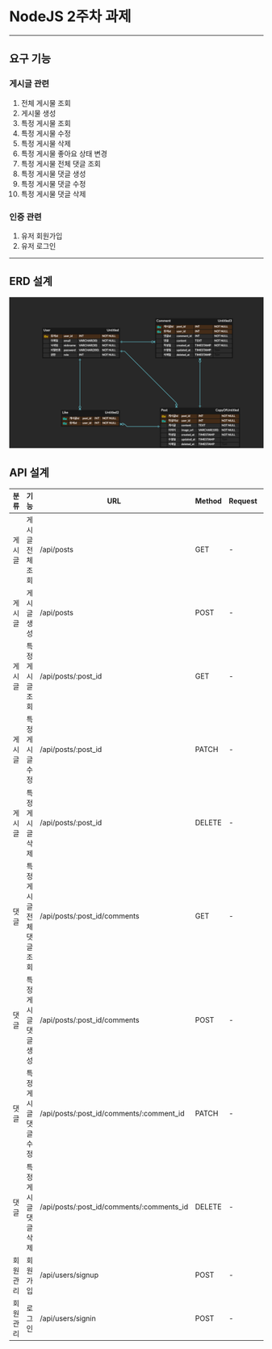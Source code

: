 # NodeJS 2주차 과제
<hr />

## 요구 기능
### 게시글 관련
1. 전체 게시물 조회
2. 게시물 생성
3. 특정 게시물 조회
4. 특정 게시물 수정
5. 특정 게시물 삭제
6. 특정 게시물 좋아요 상태 변경
7. 특정 게시물 전체 댓글 조회
8. 특정 게시물 댓글 생성
9. 특정 게시물 댓글 수정
10. 특정 게시물 댓글 삭제

### 인증 관련
1. 유저 회원가입
2. 유저 로그인
<hr />

## ERD 설계
![설계도](./assets/NodeJS-Week2%20(1).png)

## API 설계

분류|기능|URL|Method|Request|Response|Response(error)|
---|---|---|---|---|---|---|
게시글|게시글 전체 조회|/api/posts|GET| - | - |
게시글|게시글 생성|/api/posts|POST| - | - |
게시글|특정 게시글 조회|/api/posts/:post_id|GET| - | - |
게시글|특정 게시글 수정|/api/posts/:post_id|PATCH| - | - |
게시글|특정 게시글 삭제|/api/posts/:post_id|DELETE| - | - |
댓글|특정 게시글 전체 댓글 조회|/api/posts/:post_id/comments|GET| - | - |
댓글|특정 게시글 댓글 생성|/api/posts/:post_id/comments|POST| - | - |
댓글|특정 게시글 댓글 수정|/api/posts/:post_id/comments/:comment_id|PATCH| - | - |
댓글|특정 게시글 댓글 삭제|/api/posts/:post_id/comments/:comments_id|DELETE| - | - |
회원관리|회원가입|/api/users/signup|POST| - | - |
회원관리| 로그인 |/api/users/signin|POST| - | - |